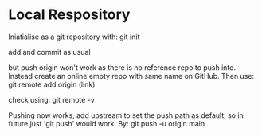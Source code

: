 # Local Respository

Iniatialise as a git repository with:
git init

add and commit as usual

but push origin won't work as there is no reference repo to push into.
Instead create an online empty repo with same name on GitHub. Then use:
git remote add origin (link)

check using:
git remote -v

Pushing now works, add upstream to set the push path as default, so in future just 'git push' would work. By:
git push -u origin main